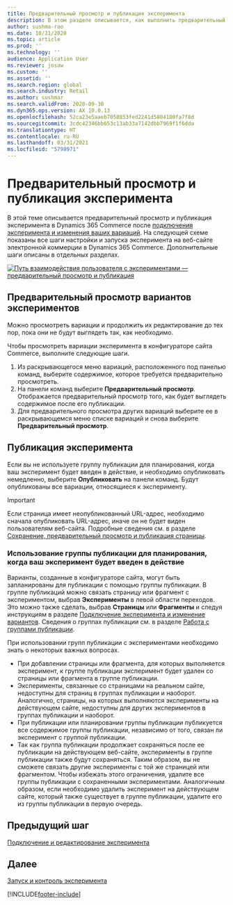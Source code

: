 ```yaml
---
title: Предварительный просмотр и публикация эксперимента
description: В этом разделе описывается, как выполнить предварительный просмотр и публикацию эксперимента из Dynamics 365 Commerce.
author: sushma-rao
ms.date: 10/21/2020
ms.topic: article
ms.prod: ''
ms.technology: ''
audience: Application User
ms.reviewer: josaw
ms.custom: ''
ms.assetid: ''
ms.search.region: global
ms.search.industry: Retail
ms.author: sushmar
ms.search.validFrom: 2020-09-30
ms.dyn365.ops.version: AX 10.0.13
ms.openlocfilehash: 52ca23e5aaeb7058853fed2241d5804180fa7f8d
ms.sourcegitcommit: 3cdc42346bb653c13ab33a7142dbb7969f1f6dda
ms.translationtype: HT
ms.contentlocale: ru-RU
ms.lasthandoff: 03/31/2021
ms.locfileid: "5798971"
---
```

# <a name="preview-and-publish-an-experiment"></a>Предварительный просмотр и публикация эксперимента

В этой теме описывается предварительный просмотр и публикация эксперимента в Dynamics 365 Commerce после [подключения эксперимента и изменения ваших вариаций](experimentation-connect-edit.md). На следующей схеме показаны все шаги настройки и запуска эксперимента на веб-сайте электронной коммерции в Dynamics 365 Commerce. Дополнительные шаги описаны в отдельных разделах.

[ ![Путь взаимодействия пользователя с экспериментами — предварительный просмотр и публикация](./media/experimentation_preview_publish.svg) ](./media/experimentation_preview_publish.svg#lightbox)

## <a name="preview-your-experiment-variations"></a>Предварительный просмотр вариантов экспериментов
Можно просмотреть вариации и продолжить их редактирование до тех пор, пока они не будут выглядеть так, как необходимо.

Чтобы просмотреть вариации эксперимента в конфигураторе сайта Commerce, выполните следующие шаги.

1. Из раскрывающегося меню вариаций, расположенного под панелью команд, выберите содержимое, которое требуется предварительно просмотреть. 
1. На панели команд выберите **Предварительный просмотр**. Отображается предварительный просмотр того, как будет выглядеть содержимое после его публикации.
1. Для предварительного просмотра других вариаций выберите ее в раскрывающемся меню списке вариаций и снова выберите **Предварительный просмотр**.

## <a name="publish-your-experiment"></a>Публикация эксперимента
Если вы не используете группу публикации для планирования, когда ваш эксперимент будет введен в действие, и необходимо опубликовать немедленно, выберите **Опубликовать** на панели команд. Будут опубликованы все вариации, относящиеся к эксперименту.
    
> [!IMPORTANT]
> Если страница имеет неопубликованный URL-адрес, необходимо сначала опубликовать URL-адрес, иначе он не будет виден пользователям веб-сайта. Подробные сведения см. в разделе [Сохранение, предварительный просмотр и публикация страницы](save-preview-publish-page.md).
    
### <a name="use-publish-groups-to-schedule-when-your-experiment-goes-live"></a>Использование группы публикации для планирования, когда ваш эксперимент будет введен в действие
Варианты, созданные в конфигураторе сайта, могут быть запланированы для публикации с помощью группы публикации. В группе публикаций можно связать страницу или фрагмент с экспериментом, выбрав **Эксперименты** в левой области переходов. Это можно также сделать, выбрав **Страницы** или **Фрагменты** и следуя инструкциям в разделе [Подключение эксперимента и изменение вариантов](experimentation-connect-edit.md). Сведения о группах публикации см. в разделе [Работа с группами публикации](publish-groups.md).

При использовании групп публикации с экспериментами необходимо знать о некоторых важных вопросах.
- При добавлении страницы или фрагмента, для которых выполняется эксперимент, к группе публикации эксперимент будет удален со страницы или фрагмента в группе публикации.
- Эксперименты, связанные со страницами на реальном сайте, недоступны для страниц в группах публикации и наоборот. Аналогично, страницы, на которых выполняются эксперименты на действующем сайте, недоступны для других экспериментов в группах публикации и наоборот.
- При публикации или планировании группы публикации публикуется все содержимое группы публикации, независимо от того, связан ли эксперимент с группой публикации.
- Так как группа публикации продолжает сохраняться после ее публикации на действующем веб-сайте, эксперименты в группе публикации также будут сохраняться. Таким образом, вы не сможете связать другие эксперименты с той же страницей или фрагментом. Чтобы избежать этого ограничения, удалите все группы публикации с сохраненными экспериментами. Аналогичным образом, если необходимо удалить эксперимент на действующем сайте, который также существует в группе публикации, удалите его из группы публикации в первую очередь.

## <a name="previous-step"></a>Предыдущий шаг
[Подключение и редактирование эксперимента](experimentation-connect-edit.md)

## <a name="next-step"></a>Далее
[Запуск и контроль эксперимента](experimentation-run-monitor.md)


[!INCLUDE[footer-include](../includes/footer-banner.md)]
